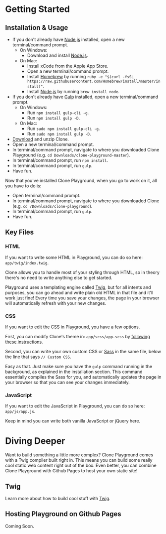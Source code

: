 # Getting Started

## Installation & Usage

- If you don't already have [Node.js](https://nodejs.org/en/) installed, open a new terminal/command prompt.
    - On Windows:
        - Download and install [Node.js](https://nodejs.org/en/).
    - On Mac:
        - Install xCode from the Apple App Store.
        - Open a new terminal/command prompt.
        - Install [Homebrew](https://brew.sh/) by running `ruby -e "$(curl -fsSL https://raw.githubusercontent.com/Homebrew/install/master/install)"`.
        - Install [Node.js](https://nodejs.org/en/) by running `brew install node`.
- If you don't already have [Gulp](https://gulpjs.com/) installed, open a new terminal/command prompt.
    - On Windows:
        - Run `npm install gulp-cli -g`.
        - Run `npm install gulp -D`.
    - On Mac:
        - Run `sudo npm install gulp-cli -g`.
        - Run `sudo npm install gulp -D`.
- [Download](https://github.com/joshdrink/clone-playground/archive/master.zip) and unzip Clone.
- Open a new terminal/command prompt.
- In terminal/command prompt, navigate to where you downloaded Clone Playground (e.g. `cd Downloads/clone-playground-master`).
- In terminal/command prompt, run `npm install`.
- In terminal/command prompt, run `gulp`.
- Have fun.

Now that you've installed Clone Playground, when you go to work on it, all you have to do is:

- Open terminal/command prompt.
- In terminal/command prompt, navigate to where you downloaded Clone (e.g. `cd /Downloads/clone-playground`).
- In terminal/command prompt, run `gulp`.
- Have fun.

## Key Files

### HTML

If you want to write some HTML in Playground, you can do so here: `app/twig/index.twig`.

Clone allows you to handle most of your styling through HTML, so in theory there's no need to write anything else to get started.

Playground uses a templating engine called [Twig](https://twig.symfony.com/), but for all intents and purposes, you can go ahead and write plain old HTML in that file and it'll work just fine! Every time you save your changes, the page in your browser will automatically refresh with your new changes.

### CSS

If you want to edit the CSS in Playground, you have a few options.

First, you can modify Clone's theme in: `app/scss/app.scss` by [following these instructions](https://designwithclone.ca/#about-themeing).

Second, you can write your own custom CSS or [Sass](https://sass-lang.com/) in the same file, below the line that says `// Custom CSS`.

Easy as that. Just make sure you have the `gulp` command running in the background, as explained in the installation section. This command essentially compiles the Sass for you, and automatically updates the page in your browser so that you can see your changes immediately.

### JavaScript

If you want to edit the JavaScript in Playground, you can do so here: `app/js/app.js`.

Keep in mind you can write both vanilla JavaScript or jQuery here.

# Diving Deeper

Want to build something a little more complex? Clone Playground comes with a Twig compiler built right in. This means you can build some really cool static web content right out of the box. Even better, you can combine Clone Playground with Github Pages to host your own static site!

## Twig

Learn more about how to build cool stuff with [Twig](https://twig.symfony.com/).

## Hosting Playground on Github Pages

Coming Soon.